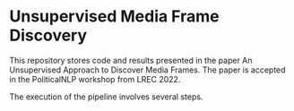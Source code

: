 # Unsupervised Media Frame Discovery

This repository stores code and results presented in the paper An Unsupervised Approach to Discover Media Frames. The paper is accepted in the PoliticalNLP workshop from LREC 2022.

The execution of the pipeline involves several steps.